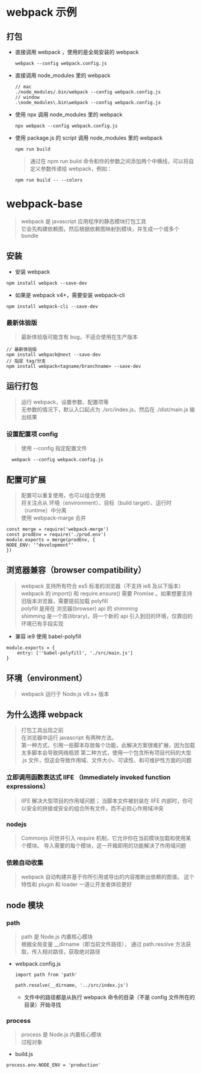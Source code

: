 # webpack 示例

## 打包

* 直接调用 webpack ，使用的是全局安装的 webpack
    ~~~
    webpack --config webpack.config.js
    ~~~

* 直接调用 node_modules 里的 webpack
    ~~~
    // mac
    ./node_modules/.bin/webpack --config webpack.config.js
    // window
    .\node_modules\.bin\webpack --config webpack.config.js
    ~~~

* 使用 npx 调用 node_modules 里的 webpack
    ~~~
    npx webpack --config webpack.config.js
    ~~~

* 使用 package.js 的 script 调用 node_modules 里的 webpack
    ~~~
    npm run build
    ~~~
    > 通过在 npm run build 命令和你的参数之间添加两个中横线，可以将自定义参数传递给 webpack，例如：
    ~~~
    npm run build -- --colors
    ~~~


# webpack-base

> webpack 是 javascript 应用程序的静态模块打包工具    
  它会先构建依赖图，然后根据依赖图映射到模块，并生成一个或多个 bundle
  
## 安装

* 安装 webpack

~~~
npm install webpack --save-dev
~~~

* 如果是 webpack v4+，需要安装 webpack-cli

~~~
npm install webpack-cli --save-dev
~~~

### 最新体验版

> 最新体验版可能含有 bug，不适合使用在生产版本

~~~
// 最新体验版
npm install webpack@next --save-dev
// 指定 tag/分支
npm install webpack<tagname/branchname> --save-dev
~~~

## 运行打包

> 运行 webpack，设置参数、配置项等  
  无参数的情况下，默认入口起点为 ./src/index.js，然后在 ./dist/main.js 输出结果

### 设置配置项 config

> 使用 --config 指定配置文件

~~~
  webpack --config webpack.config.js
~~~

## 配置可扩展

> 配置可以重复使用，也可以组合使用  
  将关注点从 环境（environment）、目标（build target）、运行时（runtime）中分离    
  使用 webpack-marge 合并   
~~~
const merge = require('webpack-merge')
const prodEnv = require('./prod.env')
module.exports = merge(prodEnv, {
NODE_ENV: '"development"'
})
~~~

## 浏览器兼容（browser compatibility）

> webpack 支持所有符合 es5 标准的浏览器（不支持 ie8 及以下版本）  
  webpack 的 import() 和 require.ensure() 需要 Promise 。如果想要支持旧版本浏览器，需要提前加载 polyfill    
  polyfill 是用在 浏览器(browser) api 的 shimming    
  shimming 是一个库(library)，将一个新的 api 引入到旧的环境，仅靠旧的环境已有手段实现

* 兼容 ie9 使用 babel-polyfill

~~~
module.exports = {
    entry: [''babel-polyfill', './src/main.js']
}
~~~

## 环境（environment）

> webpack 运行于 Node.js v8.x+ 版本

## 为什么选择 webpack

> 打包工具出现之前  
在浏览器中运行 javascript 有两种方法。  
第一种方式，引用一些脚本存放每个功能，此解决方案很难扩展，因为加载太多脚本会导致网络瓶颈
第二种方式，使用一个包含所有项目代码的大型 .js 文件，但这会导致作用域、文件大小、可读性、和可维护性方面的问题

### 立即调用函数表达式 IIFE （Immediately invoked function expressions）

> IIFE 解决大型项目的作用域问题；
当脚本文件被封装在 IIFE 内部时，你可以安全的拼接或安全的组合所有文件，而不必担心作用域冲突

### nodejs

> Commonjs 问世并引入 require 机制，它允许你在当前模块加载和使用某个模块。
导入需要的每个模块，这一开箱即用的功能解决了作用域问题

### 依赖自动收集

> webpack 自动构建并基于你所引用或导出的内容推断出依赖的图谱。
这个特性和 plugin 和 loader 一道让开发者体验更好

## node 模块

### path

> path 是 Node.js 内置核心模块   
  根据全局变量 __dirname（即当前文件路径）， 通过 path.resolve 方法获取，传入相对路径，获取绝对路径

* webpack.config.js
    ~~~
    import path from 'path'
    
    path.resolve(__dirname, '../src/index.js')
    ~~~
    * 文件中的路径都是从执行 webpack 命令的目录（不是 config 文件所在的目录）开始寻找

### process

> process 是 Node.js 内置核心模块   
  过程对象
  
* build.js
~~~
process.env.NODE_ENV = 'production'
~~~

